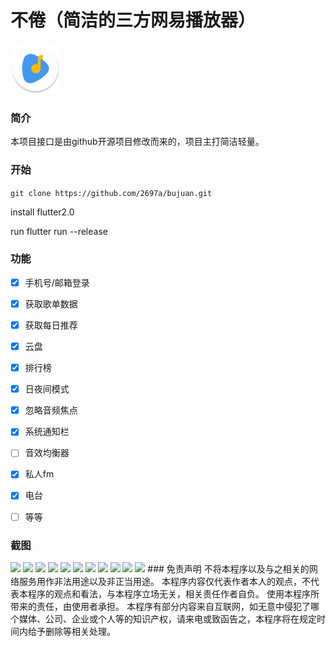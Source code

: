 # 不倦（简洁的三方网易播放器）

<img src="https://github.com/2697a/bujuan/blob/master/assets/images/logo.png" width="80px">


### 简介
本项目接口是由github开源项目修改而来的，项目主打简洁轻量。

### 开始
`git clone https://github.com/2697a/bujuan.git`

install flutter2.0

run flutter run --release
### 功能

- [x] 手机号/邮箱登录
- [x] 获取歌单数据
- [x] 获取每日推荐
- [x] 云盘
- [x] 排行榜
- [x] 日夜间模式
- [x] 忽略音频焦点
- [x] 系统通知栏
- [ ] 音效均衡器
- [x] 私人fm
- [x] 电台
- [ ] 等等



### 截图
<img src="https://github.com/2697a/bujuan/tree/master/image/me.jpg" width="30%">
<img src="https://github.com/2697a/bujuan/tree/master/image/home.jpg" width="30%">
<img src="https://github.com/2697a/bujuan/tree/master/image/play_view.jpg" width="30%">
<img src="https://github.com/2697a/bujuan/tree/master/image/mini_play_view.jpg" width="30%">
<img src="https://github.com/2697a/bujuan/tree/master/image/lyric.jpg" width="30%">
<img src="https://github.com/2697a/bujuan/tree/master/image/playlist.jpg" width="30%">
<img src="https://github.com/2697a/bujuan/tree/master/image/playlist1.jpg" width="30%">
<img src="https://github.com/2697a/bujuan/tree/master/image/timer.jpg" width="30%">
<img src="https://github.com/2697a/bujuan/tree/master/image/search.jpg" width="30%">
<img src="https://github.com/2697a/bujuan/tree/master/image/radio.jpg" width="30%">
<img src="https://github.com/2697a/bujuan/tree/master/image/music.jpg" width="30%">
### 免责声明
不将本程序以及与之相关的网络服务用作非法用途以及非正当用途。
本程序内容仅代表作者本人的观点，不代表本程序的观点和看法，与本程序立场无关，相关责任作者自负。
使用本程序所带来的责任，由使用者承担。
本程序有部分内容来自互联网，如无意中侵犯了哪个媒体、公司、企业或个人等的知识产权，请来电或致函告之，本程序将在规定时间内给予删除等相关处理。
